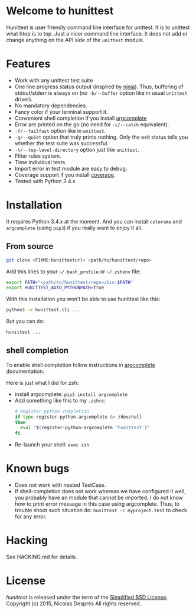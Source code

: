 # Welcome to hunittest

Hunittest is user friendly command line interface for unittest.
It is to unittest what htop is to top. Just a nicer command line interface.
It does not add or change anything on the API side of the `unittest` module.

# Features

* Work with any unittest test suite
* One line progress status output (inspired by
  [ninja](https://github.com/martine/ninja)). Thus, buffering of stdout/stderr
  is always on (no `-b/--buffer` option like in usual `unittest` driver).
* No mandatory dependencies.
* Fancy color if your terminal support it.
* Convenient shell completion if you install
  [argcomplete](https://pypi.python.org/pypi/argcomplete)
* Error are printed on the go (no need for `-c/--catch` equivalent).
* `-f/--failfast` option like in `unittest`.
* `-q/--quiet` option that truly prints nothing. Only the exit status
  tells you whether the test suite was successful.
* `-t/--top-level-directory` option just like `unittest`.
* Filter rules system.
* Time individual tests
* Import error in test module are easy to debug.
* Coverage support if you install [coverage](https://pypi.python.org/pypi/coverage/4.0a5).
* Tested with Python 3.4.x

# Installation

It requires Python 3.4.x at the moment. And you can install `colorama` and
`argcomplete` (using `pip3`) if you really want to enjoy it all.

## From source

```sh
git clone <FIXME:hunittesturl> <path/to/hunittest/repo>
```

Add this lines to your `~/.bash_profile` or `~/.zshenv` file:

```sh
export PATH="<path/to/hunittest/repo>/bin:$PATH"
export HUNITTEST_AUTO_PYTHONPATH=true
```

With this installation you won't be able to use hunittest like this:

```sh
python3 -m hunittest.cli ...
```

But you can do:

```sh
hunittest ...
```

## shell completion

To enable shell completion follow instructions in
[argcomplete](https://pypi.python.org/pypi/argcomplete) documentation.

Here is just what I did for *zsh*:
* install argcomplete: `pip3 install argcomplete`
* Add something like this to my `.zshrc`:
  ```sh
  # Register python completion
  if type register-python-argcomplete &> /dev/null
  then
    eval "$(register-python-argcomplete 'hunittest')"
  fi
  ```
* Re-launch your shell: `exec zsh`

# Known bugs

* Does not work with nested TestCase.
* If shell-completion does not work whereas we have configured it
  well, you probably have an module that cannot be imported. I do not
  know how to print error message in this case using
  argcomplete. Thus, to trouble shoot such situation do:
  `hunittest -c myproject.test` to check for any error.

# Hacking

See HACKING.md for details.

# License

_hunittest_ is released under the term of the [Simplified BSD License](http://choosealicense.com/licenses/bsd-2-clause).
Copyright (c) 2015, Nicolas Desprès
All rights reserved.
